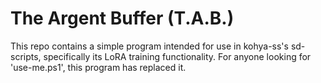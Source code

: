 # The Argent Buffer (T.A.B.)
This repo contains a simple program intended for use in kohya-ss's sd-scripts, specifically its LoRA training functionality. For anyone looking for 'use-me.ps1', this program has replaced it.
